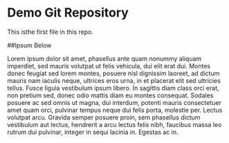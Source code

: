 # Demo Git Repository

This isthe first file in this repo.

##Ipsum Below

Lorem ipsum dolor sit amet, phasellus ante quam nonummy aliquam imperdiet, sed mauris volutpat ut felis vehicula, dui elit erat dui. Montes donec feugiat sed lorem montes, posuere nisl dignissim laoreet, ad dictum mauris nam iaculis neque, ultrices eros urna, in et placerat elit sed ultricies tellus. Fusce ligula vestibulum ipsum libero. In sagittis diam class orci erat, non pretium sed, donec odio mattis diam eu montes consequat. Sodales posuere ac sed omnis ut magna, dui interdum, potenti mauris consectetuer amet quam orci, pulvinar tempus neque dui felis porta, molestie per. Lectus volutpat arcu. Gravida semper posuere proin, sem phasellus dictum vestibulum aut lectus, hendrerit a arcu lectus felis nibh, faucibus massa leo rutrum dui pulvinar, integer in sequi lacinia in. Egestas ac in.